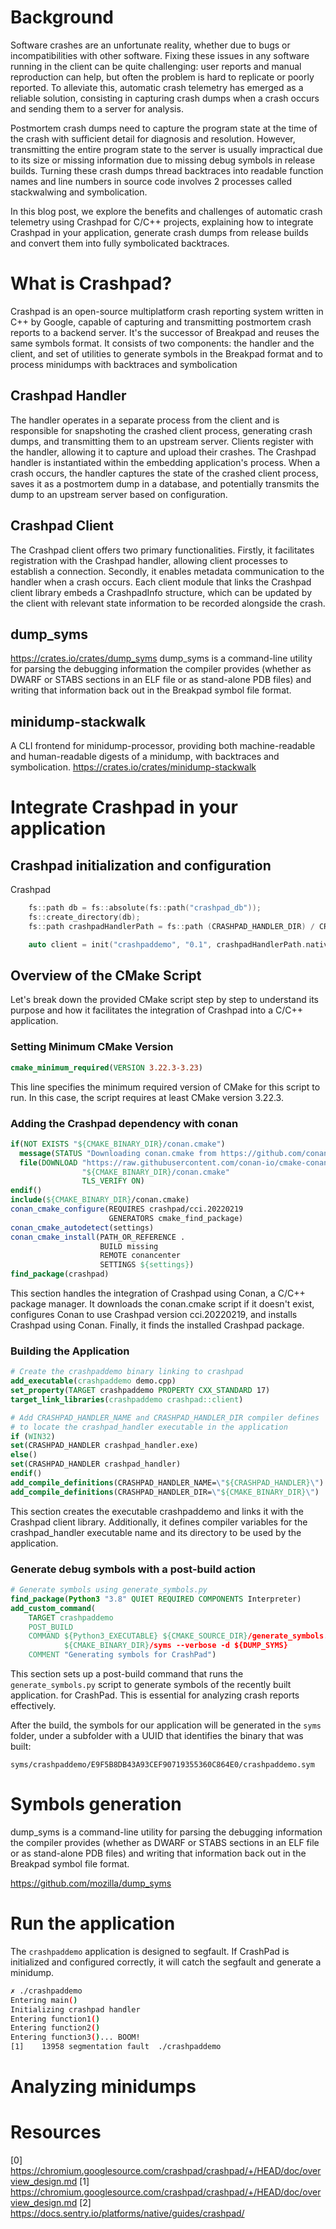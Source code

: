 
# Background

Software crashes are an unfortunate reality, whether due to bugs or incompatibilities with other software. Fixing these issues in any software running in the client can be quite challenging: user reports and manual reproduction can help, but often the problem is hard to replicate or poorly reported. To alleviate this, automatic crash telemetry has emerged as a reliable solution, consisting in capturing crash dumps when a crash occurs and sending them to a server for analysis.

Postmortem crash dumps need to capture the program state at the time of the crash with sufficient detail for diagnosis and resolution. However, transmitting the entire program state to the server is usually impractical due to its size or missing information due to missing debug symbols in release builds. Turning these crash dumps thread backtraces into readable function names and line numbers in source code involves 2 processes called stackwalwing and symbolication.

In this blog post, we explore the benefits and challenges of automatic crash telemetry using Crashpad for C/C++ projects, explaining how to integrate Crashpad in your application, generate crash dumps from release builds and convert them into fully symbolicated backtraces.

# What is Crashpad?

Crashpad is an open-source multiplatform crash reporting system written in C++ by Google, capable of capturing and transmitting postmortem crash reports to a backend server. It's the successor of Breakpad and reuses the same symbols format. It consists of two components: the handler and the client, and set of utilities to generate symbols in the Breakpad format and to process minidumps with backtraces and symbolication

## Crashpad Handler

The handler operates in a separate process from the client and is responsible for snapshoting the crashed client process, generating crash dumps, and transmitting them to an upstream server. Clients register with the handler, allowing it to capture and upload their crashes. The Crashpad handler is instantiated within the embedding application's process. When a crash occurs, the handler captures the state of the crashed client process, saves it as a postmortem dump in a database, and potentially transmits the dump to an upstream server based on configuration.

## Crashpad Client

The Crashpad client offers two primary functionalities. Firstly, it facilitates registration with the Crashpad handler, allowing client processes to establish a connection. Secondly, it enables metadata communication to the handler when a crash occurs. Each client module that links the Crashpad client library embeds a CrashpadInfo structure, which can be updated by the client with relevant state information to be recorded alongside the crash.

## dump_syms

<https://crates.io/crates/dump_syms>
dump_syms is a command-line utility for parsing the debugging information the compiler provides (whether as DWARF or STABS sections in an ELF file or as stand-alone PDB files) and writing that information back out in the Breakpad symbol file format.

## minidump-stackwalk

A CLI frontend for minidump-processor, providing both machine-readable and human-readable digests of a minidump, with backtraces and symbolication.
<https://crates.io/crates/minidump-stackwalk>

# Integrate Crashpad in your application

## Crashpad initialization and configuration

Crashpad

```cpp
    fs::path db = fs::absolute(fs::path("crashpad_db"));
    fs::create_directory(db);
    fs::path crashpadHandlerPath = fs::path (CRASHPAD_HANDLER_DIR) / CRASHPAD_HANDLER_NAME;

    auto client = init("crashpaddemo", "0.1", crashpadHandlerPath.native(), db.native());

```

## Overview of the CMake Script

Let's break down the provided CMake script step by step to understand its purpose and how it facilitates the integration of Crashpad into a C/C++ application.

### Setting Minimum CMake Version

```cmake
cmake_minimum_required(VERSION 3.22.3-3.23)
```

This line specifies the minimum required version of CMake for this script to run. In this case, the script requires at least CMake version 3.22.3.

### Adding the Crashpad dependency with conan

```cmake
if(NOT EXISTS "${CMAKE_BINARY_DIR}/conan.cmake")
  message(STATUS "Downloading conan.cmake from https://github.com/conan-io/cmake-conan")
  file(DOWNLOAD "https://raw.githubusercontent.com/conan-io/cmake-conan/0.18.1/conan.cmake"
                "${CMAKE_BINARY_DIR}/conan.cmake"
                TLS_VERIFY ON)
endif()
include(${CMAKE_BINARY_DIR}/conan.cmake)
conan_cmake_configure(REQUIRES crashpad/cci.20220219
                      GENERATORS cmake_find_package)
conan_cmake_autodetect(settings)
conan_cmake_install(PATH_OR_REFERENCE .
                    BUILD missing
                    REMOTE conancenter
                    SETTINGS ${settings})
find_package(crashpad)
```

This section handles the integration of Crashpad using Conan, a C/C++ package manager. It downloads the conan.cmake script if it doesn't exist, configures Conan to use Crashpad version cci.20220219, and installs Crashpad using Conan. Finally, it finds the installed Crashpad package.

### Building the Application

```cmake
# Create the crashpaddemo binary linking to crashpad
add_executable(crashpaddemo demo.cpp)
set_property(TARGET crashpaddemo PROPERTY CXX_STANDARD 17)
target_link_libraries(crashpaddemo crashpad::client)

# Add CRASHPAD_HANDLER_NAME and CRASHPAD_HANDLER_DIR compiler defines
# to locate the crashpad_handler executable in the application
if (WIN32)
set(CRASHPAD_HANDLER crashpad_handler.exe)
else()
set(CRASHPAD_HANDLER crashpad_handler)
endif()
add_compile_definitions(CRASHPAD_HANDLER_NAME=\"${CRASHPAD_HANDLER}\")
add_compile_definitions(CRASHPAD_HANDLER_DIR=\"${CMAKE_BINARY_DIR}\")
```

This section creates the executable crashpaddemo and links it with the Crashpad client library. Additionally, it defines compiler variables for the crashpad_handler executable name and its directory to be used by the application.

### Generate debug symbols with a post-build action

```cmake
# Generate symbols using generate_symbols.py
find_package(Python3 "3.8" QUIET REQUIRED COMPONENTS Interpreter)
add_custom_command(
    TARGET crashpaddemo
    POST_BUILD
    COMMAND ${Python3_EXECUTABLE} ${CMAKE_SOURCE_DIR}/generate_symbols.py ${CMAKE_BINARY_DIR}/crashpaddemo${CMAKE_EXECUTABLE_SUFFIX}
            ${CMAKE_BINARY_DIR}/syms --verbose -d ${DUMP_SYMS}
    COMMENT "Generating symbols for CrashPad")
```

This section sets up a post-build command that runs the `generate_symbols.py` script to generate symbols of the recently built application. for CrashPad. This is essential for analyzing crash reports effectively.

After the build, the symbols for our application will be generated in the `syms` folder, under a subfolder with a UUID that identifies the binary that was built:

`syms/crashpaddemo/E9F5B8DB43A93CEF90719355360C864E0/crashpaddemo.sym`

# Symbols generation

dump_syms is a command-line utility for parsing the debugging information the compiler provides (whether as DWARF or STABS sections in an ELF file or as stand-alone PDB files) and writing that information back out in the Breakpad symbol file format.

<https://github.com/mozilla/dump_syms>

# Run the application

The `crashpaddemo` application is designed to segfault. If CrashPad is initialized and configured correctly, it will catch the segfault and generate a minidump.

```bash
✗ ./crashpaddemo
Entering main()
Initializing crashpad handler
Entering function1()
Entering function2()
Entering function3()... BOOM!
[1]    13958 segmentation fault  ./crashpaddemo
```

# Analyzing minidumps

# Resources

[0] <https://chromium.googlesource.com/crashpad/crashpad/+/HEAD/doc/overview_design.md>
[1] <https://chromium.googlesource.com/crashpad/crashpad/+/HEAD/doc/overview_design.md>
[2] <https://docs.sentry.io/platforms/native/guides/crashpad/>
